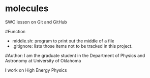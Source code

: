 # molecules
SWC lesson on Git and GitHub

#Function
* middle.sh: program to print out the middle of a file
* .gitignore: lists those items not to be tracked in this project.

#Author:
I am the graduate student in the Department of Physics and Astronomy at University of Oklahoma

I work on High Energy Physics
